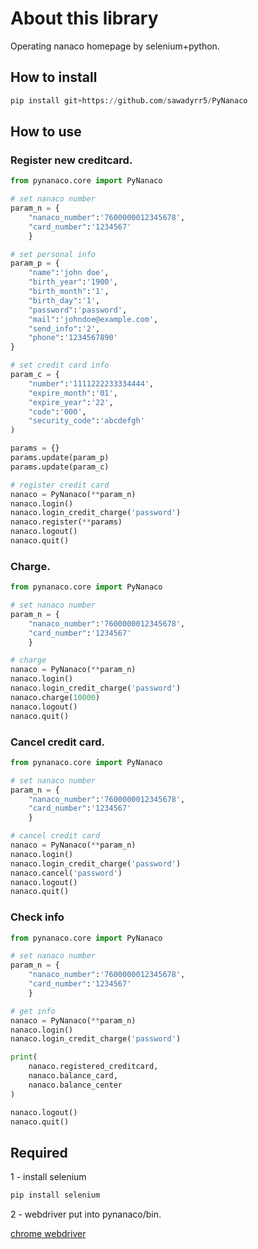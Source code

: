 # About this library
Operating nanaco homepage by selenium+python.

## How to install

```py:*.py
pip install git+https://github.com/sawadyrr5/PyNanaco
```

## How to use
### Register new creditcard.

```py:*.py
from pynanaco.core import PyNanaco

# set nanaco number
param_n = {
    "nanaco_number":'7600000012345678',
    "card_number":'1234567'
    }

# set personal info
param_p = {
    "name":'john doe',
    "birth_year":'1900',
    "birth_month":'1',
    "birth_day":'1',
    "password":'password',
    "mail":'johndoe@example.com',
    "send_info":'2',
    "phone":'1234567890'
}

# set credit card info
param_c = {
    "number":'1111222233334444',
    "expire_month":'01',
    "expire_year":'22',
    "code":'000',
    "security_code":'abcdefgh'
)

params = {}
params.update(param_p)
params.update(param_c)

# register credit card
nanaco = PyNanaco(**param_n)
nanaco.login()
nanaco.login_credit_charge('password')
nanaco.register(**params)
nanaco.logout()
nanaco.quit()
```

### Charge.

```py:*.py
from pynanaco.core import PyNanaco

# set nanaco number
param_n = {
    "nanaco_number":'7600000012345678',
    "card_number":'1234567'
    }

# charge
nanaco = PyNanaco(**param_n)
nanaco.login()
nanaco.login_credit_charge('password')
nanaco.charge(10000)
nanaco.logout()
nanaco.quit()
```

### Cancel credit card.

```py:*.py
from pynanaco.core import PyNanaco

# set nanaco number
param_n = {
    "nanaco_number":'7600000012345678',
    "card_number":'1234567'
    }

# cancel credit card
nanaco = PyNanaco(**param_n)
nanaco.login()
nanaco.login_credit_charge('password')
nanaco.cancel('password')
nanaco.logout()
nanaco.quit()
```

### Check info

```py:*.py
from pynanaco.core import PyNanaco

# set nanaco number
param_n = {
    "nanaco_number":'7600000012345678',
    "card_number":'1234567'
    }

# get info
nanaco = PyNanaco(**param_n)
nanaco.login()
nanaco.login_credit_charge('password')

print(
    nanaco.registered_creditcard,
    nanaco.balance_card,
    nanaco.balance_center
)

nanaco.logout()
nanaco.quit()

```

## Required

1 - install selenium
```py:*.py
pip install selenium
```

2 - webdriver put into pynanaco/bin.

[chrome webdriver](https://chromedriver.storage.googleapis.com/index.html?path=2.30/)
